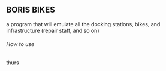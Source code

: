 ## BORIS BIKES  

a program that will emulate all the docking stations, bikes, and infrastructure (repair staff, and so on)

###### How to use  

thurs
